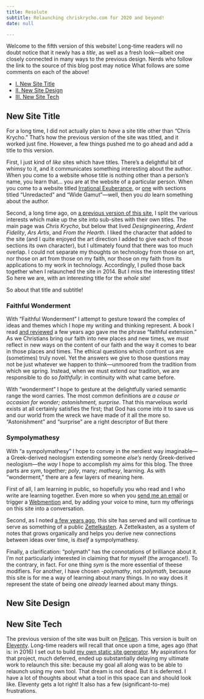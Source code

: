 ```yaml
---
title: Resolute 
subtitle: Relaunching chriskrycho.com for 2020 and beyond!
date: null

---
```


<!--
- Ardent Fidelity, Designgineering, Ars Artis, etc.—whimsy in titles in the site’s past
    - Thoughts; A Flame
- Inspiration to pick it back up: Larsen’s Irrational Exuberance, Lemeden’s Unredacted and Wide Gamut
- Wide ranging subject matter
- “Faithful extension” as (the aim of) the basic structure of my thinking
-->

Welcome to the fifth version of this website! Long-time readers will no doubt notice that it newly has a *title*, as well as a fresh look—albeit one closely connected in many ways to the previous design. Nerds who follow the link to the source of this blog post may notice  What follows are some comments on each of the above!

- [I. New Site Title](#i-new-site-title)
- [II. New Site Design](#ii-new-site-design)
- [III. New Site Tech](#iii-new-site-tech)

## New Site Title

For a long time, I did not actually plan to *have* a site title other than “Chris Krycho.” That’s how the previous version of the site was titled, and it worked just fine. However, a few things pushed me to go ahead and add a title to this version.

First, I just kind of *like* sites which have titles. There’s a delightful bit of whimsy to it, and it communicates something interesting about the author. When you come to a website whose title is nothing other than a person’s name, you learn that… you are at the website of a particular person. When you come to a website titled [Irrational Exuberance], or [one][reda] with sections titled “Unredacted” and “Wide Gamut”—well, then you *do* learn something about the author.

Second, a long time ago, on [a previous version of this site][v3], I split the various interests which make up the site into sub-sites with their own titles. The main page was <i>Chris Krycho</i>, but below that lived <i>Designgineering</i>, <i>Ardent Fidelity</i>, <i>Ars Artis</i>, and <i>From the Hearth</i>. I liked the character that added to the site (and I quite enjoyed the art direction I added to give each of those sections its own character), but I ultimately found that there was too much overlap. I could not separate my thoughts on technology from those on art, nor those on art from those on my faith, nor those on my faith from its applications to my work in technology. Accordingly, I pulled those back together when I relaunched the site in 2014. But I miss the interesting titles! So here we are, with an interesting title for the *whole* site!

So about that title and subtitle!

[v3]: https://v3.chriskrycho.com
[Irrational Exuberance]: https://lethain.com/about/
[reda]: https://redalemeden.com

### Faithful Wonderment

With “Faithful Wonderment” I attempt to gesture toward the complex of ideas and themes which I hope my writing and thinking represent. A book I read [and reviewed][jkas] a few years ago gave me the phrase “faithful extension.” As we Christians bring our faith into new places and new times, we *must* reflect in new ways on the content of our faith and the way it comes to bear in those places and times. The ethical questions which confront us are (sometimes) truly novel. Yet the answers we give to those questions may not be just whatever we happen to think—unmoored from the tradition from which we spring. Instead, when we must extend our tradition, we are responsible to do so *faithfully*: in continuity with what came before.

With “wonderment” I hope to gesture at the delightfully varied semantic range the word carries. The most common definitions are <i>a cause or occasion for wonder; astonishment, surprise</i>. That this marvelous world exists at all certainly satisfies the first; that God has come into it to save us and our world from the wreck we have made of it all the more so. “Astonishment” and “surprise” are a right descriptor of  But there

[jkas]: https://mereorthodoxy.com/faithful-extension-question-human-origins/

### Sympolymathesy

With “a sympolymathesy” I hope to convey in the nerdiest way imaginable—a Greek-derived neologism extending someone *else’s* nerdy Greek-derived neologism—the *way* I hope to accomplish my aims for this blog. The three parts are _sym_, together; _poly_, many; _mathesy_, learning. As with “wonderment,” there are a few layers of meaning here.

First of all, I am learning in public, so hopefully you who read and I who write are learning together. Even more so when you [send me an email][email] or trigger a [Webmention] and, by adding your voice to mine, turn my offerings on this site into a conversation.

Second, as I noted [a few years ago][z1], this site has served and will continue to serve as something of a public [Zettelkasten][z2]. A Zettelkasten, as a system of notes that grows organically and helps you derive new connections between ideas over time, is *itself* a sympolymathesy.

Finally, a clarification: “polymath” has the connotations of brilliance about it. I’m not particularly interested in claiming that for myself (the arrogance!). To the contrary, in fact. For one thing _sym_ is the more essential of theese modifiers. For another, I have chosen _-polymathy_, not _polymath_, because this site is for me a way of learning about many things. In no way does it represent the state of being one *already* learned about many things.

[email]: mailto:hello@chriskrycho.com
[Webmention]: TODO
[z1]: https://v4.chriskrycho.com/2018/blog-as-note-taking-tool.html
[z2]: https://v4.chriskrycho.com/2019/what-is-a-zettelkasten.html

## New Site Design

## New Site Tech

The previous version of the site was built on [Pelican]. This version is built on [Eleventy]. Long-time readers will recall that once upon a time, ages ago (that is: in 2016) I set out to build [my own static site generator][lx]. My aspirations for that project, much deferred, ended up substantially delaying my ultimate work to relaunch this site: because my goal all along was to be able to relaunch using my own tool. That dream is not dead. But it is deferred. I have a lot of thoughts about what a tool in this space can and should look like. Eleventy gets a lot right! It also has a few (significant-to-me) frustrations.

[Pelican]: https://github.com/getpelican/pelican
[Eleventy]: https://www.11ty.io
[lx]: https://www.github.com/chriskrycho/lightning-rs
